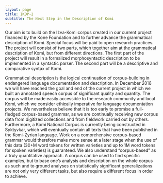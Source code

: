 ```yaml
---
layout: page
title: IKDP-2
subtitle: The Next Step in the Description of Komi
---
```


Our aim is to build on the Iźva-Komi corpus created in our current project financed by the Kone Foundation and to further advance the grammatical description of Komi. Special focus will be paid to open research practices. The project will consist of two parts, which together aim at the grammatical description of Komi, but from different directions. The first part of the project will result in a formalized morphosyntactic description to be implemented in a syntactic parser. The second part will be a descriptive and comparative syntax of Komi.

Grammatical description is the logical continuation of corpus-building in endangered language documentation and description. In December 2016 we will have reached the goal and end of the current project in which we built an annotated speech corpus of significant quality and quantity. The corpus will be made easily accessible to the research community and local Komi, which we consider ethically imperative for language documentation projects. We nevertheless believe that it is too early to promise a full-fledged corpus-based grammar, as we are continually receiving new corpus data from digitized collections and from fieldwork carried out by others. Furthermore, a Komi National Corpus is currently being constructed in Syktyvkar, which will eventually contain all texts that have been published in the Komi-Zyrian language. Work on a comprehensive corpus-based grammar would therefore make more sense at a later stage when the use of this data (30+M word tokens for written varieties and up to 1M word tokens for spoken varieties) is guaranteed. We also understand “corpus-based” as a truly quantitative approach. A corpus can be used to find specific examples, but to base one’s analysis and description on the whole corpus as such and to ground analyses on statistically significant generalizations are not only very different tasks, but also require a different focus in order to achieve.